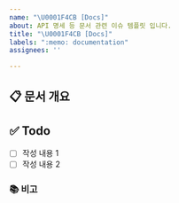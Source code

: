 ```yaml
---
name: "\U0001F4CB [Docs]"
about: API 명세 등 문서 관련 이슈 템플릿 입니다.
title: "\U0001F4CB [Docs]"
labels: ":memo: documentation"
assignees: ''

---
```


## 📋 문서 개요
<!-- 문서화한 내용 또는 변경사항을 적습니다. -->

## ✅ Todo
- [ ] 작성 내용 1
- [ ] 작성 내용 2

### 📚 비고
<!-- 비고사항이 있었다면 적습니다. -->
